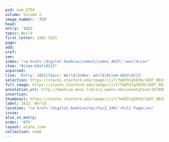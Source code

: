 ```yaml
---
pid: num_2754
volume: Volume 2
image_number: '359'
head:
entry: '1822'
topic: World
first_letter: 1801-1825
page:
add:
xref:
see:
index: "<a href='/digital-beehive/index5/index_4637/'>world</a>"
item: "#item-b8afc8213"
unparsed:
line: 'Entry: 1822|Topic: World|Index: world|#item-b8afc8213'
selection: https://stacks.stanford.edu/image/iiif/fm855tg5659/1607_0826/267,1108,2910,752/full/0/default.jpg
full_image: https://stacks.stanford.edu/image/iiif/fm855tg5659/1607_0826/full/full/0/default.jpg
annotation_uri: http://beehive-anno.library.upenn.edu/annotation/1678887441538
insertion:
thumbnail: https://stacks.stanford.edu/image/iiif/fm855tg5659/1607_0826/267,1108,600,180/250,/0/default.jpg
label: 1822. World
location: "<a href='/digital-beehive/toc/toc2_349/'>Full Page</a>"
issue:
also_in_entry:
order: '075'
layout: alpha_item
collection: num8
---
```

